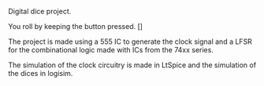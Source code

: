 Digital dice project.

You roll by keeping the button pressed.
[]

The project is made using a 555 IC to generate the clock signal and a LFSR for the combinational logic made with ICs from the 74xx series.

The simulation of the clock circuitry is made in LtSpice and the simulation of the dices in logisim.
